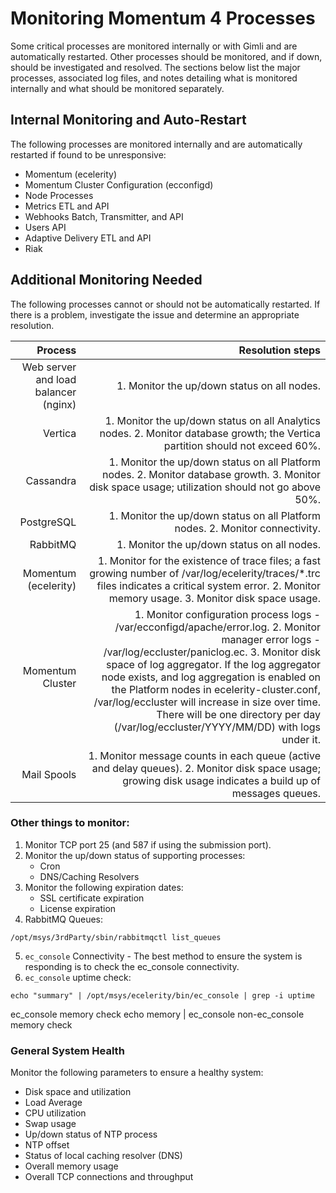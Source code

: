 # Monitoring Momentum 4 Processes

Some critical processes are monitored internally or with Gimli and are automatically restarted.  Other processes should be monitored, and if down, should be investigated and resolved. The sections below list the major processes, associated log files, and notes detailing what is monitored internally and what should be monitored separately.

## Internal Monitoring and Auto-Restart
The following processes are monitored internally and are automatically restarted if found to be unresponsive:

* Momentum (ecelerity)
* Momentum Cluster Configuration (ecconfigd)
* Node Processes
* Metrics ETL and API
* Webhooks Batch, Transmitter, and API
* Users API
* Adaptive Delivery ETL and API
* Riak


## Additional Monitoring Needed

The following processes cannot or should not be automatically restarted. If there is a problem, investigate the issue and determine an appropriate resolution.
  

| Process | Resolution steps |
| -------------------------:| -------------------------:|  
| Web server and load balancer (nginx) | 1. Monitor the up/down status on all nodes. |  
| Vertica	| 1. Monitor the up/down status on all Analytics nodes. 2. Monitor database growth; the Vertica partition should not exceed 60%. |
| Cassandra | 1. Monitor the up/down status on all Platform nodes. 2. Monitor database growth. 3. Monitor disk space usage; utilization should not go above 50%. |
| PostgreSQL	| 1. Monitor the up/down status on all Platform nodes. 2. Monitor connectivity. |
| RabbitMQ | 1. Monitor the up/down status on all nodes. |
| Momentum (ecelerity)	| 1. Monitor for the existence of trace files; a fast growing number of /var/log/ecelerity/traces/*.trc files indicates a critical system error. 2. Monitor memory usage. 3. Monitor disk space usage. |
| Momentum Cluster	| 1. Monitor configuration process logs - /var/ecconfigd/apache/error.log. 2. Monitor manager error logs - /var/log/eccluster/paniclog.ec. 3. Monitor disk space of log aggregator. If the log aggregator node exists, and log aggregation is enabled on the Platform nodes in ecelerity-cluster.conf, /var/log/eccluster will increase in size over time. There will be one directory per day (/var/log/eccluster/YYYY/MM/DD) with logs under it. |
| Mail Spools |	1. Monitor message counts in each queue (active and delay queues). 2. Monitor disk space usage; growing disk usage indicates a build up of messages queues.|
 
### Other things to monitor:

1. Monitor TCP port 25 (and 587 if using the submission port).
2. Monitor the up/down status of supporting processes:
	* Cron
	* DNS/Caching Resolvers
3. Monitor the following expiration dates:
	* SSL certificate expiration
	* License expiration
4. RabbitMQ Queues:
```
/opt/msys/3rdParty/sbin/rabbitmqctl list_queues
```
5. `ec_console` Connectivity - The best method to ensure the system is responding is to check the ec_console connectivity.
6. `ec_console` uptime check:
```
echo "summary" | /opt/msys/ecelerity/bin/ec_console | grep -i uptime
```
ec_console memory check
echo memory | ec_console
non-ec_console memory check

### General System Health
Monitor the following parameters to ensure a healthy system:

* Disk space and utilization
* Load Average
* CPU utilization
* Swap usage
* Up/down status of NTP process
* NTP offset
* Status of local caching resolver (DNS)
* Overall memory usage
* Overall TCP connections and throughput